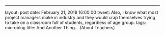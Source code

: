 ---
layout: post
date: February 21, 2018 16:00:00
tweet:  Also, I know what most project managers make in industry and they would crap themselves trying to take on a classroom full of students, regardless of age group.
tags: microblog
title: And Another Thing... (About Teachers)